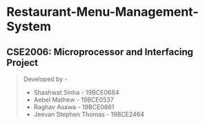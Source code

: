 # Restaurant-Menu-Management-System
## CSE2006: Microprocessor and Interfacing Project
> Developed by -
> - Shashwat Sinha          - 19BCE0684
> - Aebel Mathew            - 19BCE0537
> - Raghav Asawa            - 19BCE0861
> - Jeevan Stephen Thomas   - 19BCE2464
